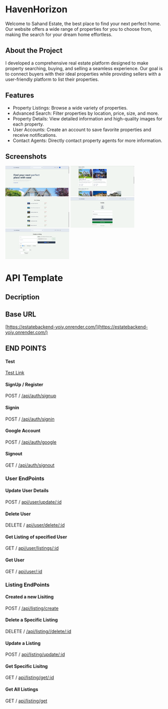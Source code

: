 # HavenHorizon

<p>Welcome to Sahand Estate, the best place to find your next perfect home. Our website offers a wide range of properties for you to choose from, making the search for your dream home effortless.</p>

## About the Project

<p>I developed a comprehensive real estate platform designed to make property searching, buying, and selling a seamless experience. Our goal is to connect buyers with their ideal properties while providing sellers with a user-friendly platform to list their properties.</p>

## Features

- Property Listings: Browse a wide variety of properties.
- Advanced Search: Filter properties by location, price, size, and more.
- Property Details: View detailed information and high-quality images for each property.
- User Accounts: Create an account to save favorite properties and receive notifications.
- Contact Agents: Directly contact property agents for more information.

## Screenshots

<img src="./ScreenShots/i3ucsvci.h32.png" alt="Alt text" width="200"/>
<img src="./ScreenShots/ska0bhj0.zvm.png" alt="Alt text" width="200"/>
<img src="./ScreenShots/gaddnkda.jzu.png" alt="Alt text" width="200"/>
<img src="./ScreenShots/13wdsu2z.dxs.png" alt="Alt text" width="200"/>
<img src="./ScreenShots/nvtf5fqy.4rr.png" alt="Alt text" width="200"/>

# API Template

## Decription

## Base URL

[https://estatebackend-yojy.onrender.com/](https://estatebackend-yojy.onrender.com/)

## END POINTS

#### Test

[Test Link](https://estatebackend-yojy.onrender.com/api/user/test)

#### SignUp / Register
POST / [/api/auth/signup](https://estatebackend-yojy.onrender.com/api/auth/signup)

#### Signin
POST / [/api/auth/signin](https://estatebackend-yojy.onrender.com/api/auth/signin)

#### Google Account
POST / [/api/auth/google](https://estatebackend-yojy.onrender.com/api/auth/google)

#### Signout
GET / [/api/auth/signout](https://estatebackend-yojy.onrender.com/api/auth/signout)

### User EndPoints

#### Update User Details
POST / [api/user/update/:id](https://estatebackend-yojy.onrender.com/api/user/update/:id)

#### Delete User
DELETE / [api/user/delete/:id](https://estatebackend-yojy.onrender.com/api/user/delete/:id)

#### Get Listing of specified User
GET / [api/user/listings/:id](https://estatebackend-yojy.onrender.com/api/user/listings/:id)

#### Get User
GET / [api/user/:id](https://estatebackend-yojy.onrender.com/api/user/:id)

### Listing EndPoints
#### Created a new Lisiting
POST / [/api/listing/create](https://estatebackend-yojy.onrender.com/api/listing/create)
#### Delete a Specific Listing
DELETE / [/api/listing//delete/:id](https://estatebackend-yojy.onrender.com/api/listing//delete/:id)
#### Update a Listing
POST / [api/listing/update/:id](https://estatebackend-yojy.onrender.com/api/listing//delete/:id)
#### Get Specific Lisitng
GET / [api/listing/get/:id](https://estatebackend-yojy.onrender.com/api/listing/get/:id)
#### Get All Listings
GET / [api/listing/get](https://estatebackend-yojy.onrender.com/api/listing/get)

